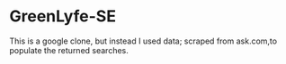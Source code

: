 # GreenLyfe-SE
This is a google clone, but instead I used data; scraped from ask.com,to populate the returned searches.
